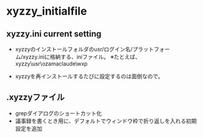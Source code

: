 # xyzzy_initialfile
## xyzzy.ini current setting

- xyzzyのインストールフォルダのusr/ログイン名/プラットフォーム/xyzzy.iniに格納する、iniファイル。
※たとえば、xyzzy\usr\ozamaclaude\wxp

- xyzzyを再インストールするたびに設定するのは面倒なので。

## .xyzzyファイル
- grepダイアログのショートカット化
- 議事録を書くとき用に、デフォルトでウィンドウ枠で折り返しを入れる初期設定を追加
